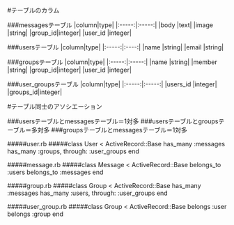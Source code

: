 #テーブルのカラム

###messagesテーブル
|column|type|
|:-----:|:-----:|
|body    |text|
|image   |string|
|group_id|integer|
|user_id |integer|


###usersテーブル
|column|type|
|:-----:|:----:|
|name  |string|
|email |string|


###groupsテーブル
|column|type|
|:-----:|:-----:|
|name    |string|
|member  |string|
|group_id|integer|
|user_id |integer|


###user_groupsテーブル
|column|type|
|:-----:|:-----:|
|users_id |integer|
|groups_id|integer|



#テーブル同士のアソシエーション

###usersテーブルとmessagesテーブル＝1対多
###usersテーブルとgroupsテーブル＝多対多
###groupsテーブルとmessagesテーブル＝1対多


#####user.rb
#####class User < ActiveRecord::Base
       has_many :messages
       has_many :groups, through: :user_groups
  end

#####message.rb
#####class Message < ActiveRecord::Base
       belongs_to :users
       belongs_to :messages
  end


#####group.rb
#####class Group < ActiveRecord::Base
       has_many :messages
       has_many :users, through: :user_groups
  end

#####user_group.rb
#####class Group < ActiveRecord::Base
       belongs :user
       belongs :group
  end
